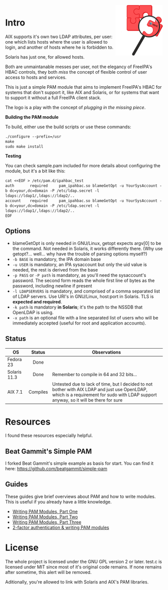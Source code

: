 <img src='ipahbac.png' align='right' width='30%' height='30%' alt="PAM IPA HBAC logo"/>

Intro
=====

AIX supports it's own two LDAP attributes, per user: one which lists hosts where the user is allowed to login, and another of hosts where he is forbidden to.

Solaris has just one, for allowed hosts.

Both are unmaintanable messes per user, not the elegancy of FreeIPA's HBAC controls, they both _miss_ the concept of flexible control of user access to hosts and services.

This is just a simple PAM module that aims to implement FreeIPA's HBAC for systems that don't support it, like AIX and Solaris, or for systems that want to support it without a full FreeIPA client stack.

The logo is a play with the concept of _plugging in the missing piece_.

**Building the PAM module**

To build, either use the build scripts or use these commands:

	./configure --prefix=/usr
	make
	sudo make install

**Testing**

You can check sample.pam included for more details about configuring the module, but it's a bit like this:

	cat <<EOF > /etc/pam.d/ipahbac_test
	auth       required     pam_ipahbac.so blameGetOpt -u YourSysAccount -b dc=your,dc=domain -P /etc/ldap.secret -l ldaps://ldap1/,ldaps://ldap2/..
	account    required     pam_ipahbac.so blameGetOpt -u YourSysAccount -b dc=your,dc=domain -P /etc/ldap.secret -l ldaps://ldap1/,ldaps://ldap2/..
	EOF

Options
-------
* blameGetOpt is only needed in GNU/Linux, getopt expects argv[0] to be the command. Not needed in Solaris, it works differently there. (Why use getopt?... well... why have the trouble of parsing options myself?)
* `-b BASE` is mandatory, the IPA domain base
* `-u USER` is mandatory, an IPA sysaccount but only the uid value is needed, the rest is derived from the base
* `-p PASS` or `-P path` is mandatory, as you'll need the sysaccount's password. The second form reads the whole first line of bytes as the password, including newline if present
* `-l LDAPSERVERS` is mandatory, and comprised of a comma separated list of LDAP servers. Use URI's in GNU/Linux, host:port in Solaris. TLS is **expected and required**.
* `-k path` is mandatory **in Solaris**; it's the path to the NSSDB that OpenLDAP is using.
* `-x path` is an optional file with a line separated list of users who will be immediately accepted (useful for root and application accounts).

Status
------

| OS  | Status | Observations |
| --- |:------:| ------------ |
| Fedora 23 | Done | |
| Solaris 11.3 | Done | Remember to compile in 64 and 32 bits... |
| AIX 7.1 | Compiles | Untested due to lack of time, but I decided to not bother with AIX LDAP and just use OpenLDAP, which is a requirement for sudo with LDAP support anyway, so it will be there for sure |

Resources
=========

I found these resources especially helpful.

Beat Gammit's Simple PAM
------------------------

I forked Beat Gammit's simple example as basis for start. You can find it here: https://github.com/beatgammit/simple-pam

Guides
------

These guides give brief overviews about PAM and how to write modules.  This is useful if you already have a little knowledge.

* [Writing PAM Modules, Part One](http://linuxdevcenter.com/pub/a/linux/2002/05/02/pam_modules.html)
* [Writing PAM Modules, Part Two](http://linuxdevcenter.com/pub/a/linux/2002/05/23/pam_modules.html)
* [Writing PAM Modules, Part Three](http://linuxdevcenter.com/pub/a/linux/2002/05/30/pam_modules.html)
* [2-factor authentication & writing PAM modules](http://ben.akrin.com/?p=1068)

License
=======

The whole project is licensed under the GNU GPL version 2 or later. test.c is licensed under MIT since most of it's original code remains. If none remains after sometime, this alert will be removed.

Aditionally, you're allowed to link with Solaris and AIX's PAM libraries.
